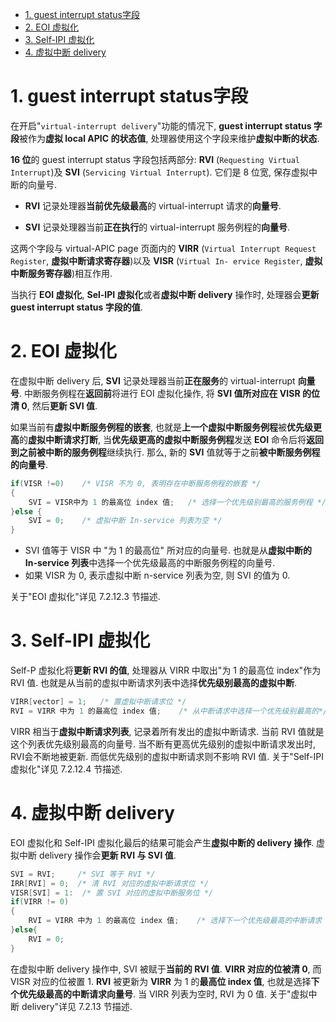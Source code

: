 
<!-- @import "[TOC]" {cmd="toc" depthFrom=1 depthTo=6 orderedList=false} -->

<!-- code_chunk_output -->

- [1. guest interrupt status字段](#1-guest-interrupt-status字段)
- [2. EOI 虚拟化](#2-eoi-虚拟化)
- [3. Self-IPI 虚拟化](#3-self-ipi-虚拟化)
- [4. 虚拟中断 delivery](#4-虚拟中断-delivery)

<!-- /code_chunk_output -->

# 1. guest interrupt status字段

在开启"`virtual-interrupt delivery`"功能的情况下, **guest interrupt status 字段**被作为**虚拟 local APIC 的状态值**, 处理器使用这个字段来维护**虚拟中断的状态**. 

**16 位**的 guest interrupt status 字段包括两部分: **RVI** (`Requesting Virtual Interrupt`)及 **SVI** (`Servicing Virtual Interrupt`). 它们是 8 位宽, 保存虚拟中断的向量号.

* **RVI** 记录处理器**当前优先级最高**的 virtual-interrupt 请求的**向量号**. 

* **SVI** 记录处理器当前**正在执行**的 virtual-interrupt 服务例程的**向量号**. 

这两个字段与 virtual-APIC page 页面内的 **VIRR** (`Virtual Interrupt Request Register`, **虚拟中断请求寄存器**)以及 **VISR** (`Virtual In- ervice Register`, **虚拟中断服务寄存器**)相互作用. 

当执行 **EOI 虚拟化**, **Sel-IPI 虚拟化**或者**虚拟中断 delivery** 操作时, 处理器会**更新 guest interrupt status 字段的值**.

# 2. EOI 虚拟化

在虚拟中断 delivery 后, **SVI** 记录处理器当前**正在服务**的 virtual-interrupt **向量号**. 中断服务例程在**返回前**将进行 EOI 虚拟化操作, 将 **SVI 值所对应在 VISR 的位清 0**, 然后**更新 SVI 值**. 

如果当前有**虚拟中断服务例程的嵌套**, 也就是**上一个虚拟中断服务例程**被**优先级更高**的**虚拟中断请求打断**, 当**优先级更高的虚拟中断服务例程**发送 **EOI** 命令后将**返回到之前被中断的服务例程**继续执行. 那么, 新的 **SVI** 值就等于之前**被中断服务例程的向量号**. 

```cpp
if(VISR !=0)    /* VISR 不为 0, 表明存在中断服务例程的嵌套 */
{
    SVI = VISR中为 1 的最高位 index 值;   /* 选择一个优先级别最高的服务例程 */
}else {
    SVI = 0;    /* 虚拟中断 In-service 列表为空 */
}
```

* SVI 值等于 VISR 中 "为 1 的最高位" 所对应的向量号. 也就是从**虚拟中断的 In-service 列表**中选择一个优先级最高的中断服务例程的向量号. 
* 如果 VISR 为 0, 表示虚拟中断 n-service 列表为空, 则 SVI 的值为 0. 

关于"EOI 虚拟化"详见 7.2.12.3 节描述. 

# 3. Self-IPI 虚拟化

Self-P 虚拟化将**更新 RVI 的值**, 处理器从 VIRR 中取出"为 1 的最高位 index"作为 RVI 值. 也就是从当前的虚拟中断请求列表中选择**优先级别最高的虚拟中断**. 

```cpp
VIRR[vector] = 1;   /* 置虚拟中断请求位 */
RVI = VIRR 中为 1 的最高位 index 值;    /* 从中断请求中选择一个优先级别最高的*/
```

VIRR 相当于**虚拟中断请求列表**, 记录着所有发出的虚拟中断请求. 当前 RVI 值就是这个列表优先级别最高的向量号. 当不断有更高优先级别的虚拟中断请求发出时, RVI会不断地被更新. 而低优先级别的虚拟中断请求则不影响 RVI 值. 关于"Self-IPI 虚拟化"详见 7.2.12.4 节描述. 

# 4. 虚拟中断 delivery

EOI 虚拟化和 Self-IPI 虚拟化最后的结果可能会产生**虚拟中断的 delivery 操作**. 虚拟中断 delivery 操作会**更新 RVI 与 SVI 值**. 

```cpp
SVI = RVI;     /* SVI 等于 RVI */
IRR[RVI] = 0;  /* 清 RVI 对应的虚拟中断请求位 */
VISR[SVI] = 1:  /* 置 SVI 对应的虚拟中断服务位 */
if(VIRR != 0)
{
    RVI = VIRR 中为 1 的最高位 index 值;    /* 选择下一个优先级最高的中断请求 */
}else{
    RVI = 0;
}
```

在虚拟中断 delivery 操作中, SVI 被赋于**当前的 RVI 值**. **VIRR 对应的位被清 0**, 而 VISR 对应的位被置 1. **RVI** 被更新为 **VIRR** 为 1 的**最高位 index 值**, 也就是选择**下个优先级最高的中断请求向量号**. 当 VIRR 列表为空时, RVI 为 0 值. 关于"虚拟中断  delivery"详见 7.2.13 节描述.